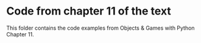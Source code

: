 # Code from chapter 11 of the text
This folder contains the code examples from Objects & Games with Python Chapter 11.
